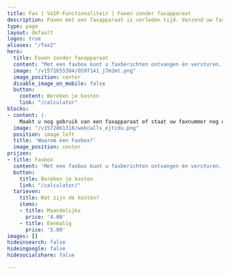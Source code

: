 ```yaml
---
title: Fax | VoIP-Functionaliteit | Faxen zonder faxapparaat
description: Faxen met een faxapparaat is verleden tijd. Verzend uw faxen online en ontvang inkomende faxen als een pdf-bestand in uw e-mail.
type: page
layout: default
logos: true
aliases: "/fax2"
hero:
  title: Faxen zonder faxapparaat
  content: "Met een faxbox kunt u faxberichten ontvangen én versturen. Hiervoor heeft u geen fysiek faxapparaat meer nodig, alles gaat via internet. <b>Inkomende faxberichten</b> komen als PDF-bericht per email op één of meer emailadressen binnen. Wilt u een **fax versturen**, dan kunt u het te faxen bestand als PDF-document uploaden op de telefooncentrale. Het bericht komt dan bij uw relatie als fax binnen."
  image: "/v1571655384/OS971A1_j7m2mt.png"
  image_position: center
  disable_image_on_mobile: false
  button:
    content: Bereken je kosten
    link: "/calculator"
blocks:
- content: |-
    Maakt u nog gebruik van een faxapparaat of staat uw faxnummer nog op uw briefpapier? Dan kunt u het faxnummer behouden en binnenkomende faxen worden naar uw email gestuurd. Ook uitgaand kunt u faxen door een PDF te uploaden op de telefooncentrale. Zo kunt u faxen ontvangen en verzenden zonder faxapparaat. <br><br><a href="https://www.callvoip.nl/ondersteuning/fax-voicemail/fax-versturen/" class="button">Hoe werkt het?</a>
  image: "/v1572861318/webcalls_ejtcdu.png"
  position: image_left
  title: 'Waarom een Faxbox?'
  image_position: center
prijzen:
- title: Faxbox
  content: 'Met een faxbox kunt u faxberichten ontvangen én versturen.'
  button:
    title: Bereken je kosten
    link: "/calculator/"
  tarieven:
    title: Wat zijn de kosten?
    items:
    - title: Maandelijks
      price: '4.00'
    - title: Eenmalig
      price: '5.00'
images: []
hideinsearch: false
hideingoogle: false
hidesocialshare: false

---
```

